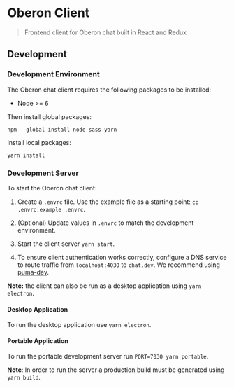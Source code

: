 # Oberon Client

> Frontend client for Oberon chat built in React and Redux

## Development

### Development Environment

The Oberon chat client requires the following packages to be installed:

- Node >= 6

Then install global packages:

```
npm --global install node-sass yarn
```

Install local packages:

```
yarn install
```

### Development Server

To start the Oberon chat client:

1. Create a `.envrc` file. Use the example file as a starting point: `cp .envrc.example .envrc`.

1. (Optional) Update values in `.envrc` to match the development environment.

1. Start the client server `yarn start`.

1. To ensure client authentication works correctly, configure a DNS
   service to route traffic from `localhost:4030` to `chat.dev`. We recommend
   using [puma-dev](https://github.com/puma/puma-dev).

**Note:** the client can also be run as a desktop application using `yarn
electron`.

#### Desktop Application

To run the desktop application use `yarn electron`.

#### Portable Application

To run the portable development server run `PORT=7030 yarn portable`.

**Note**: In order to run the server a production build must be generated using `yarn build`.

